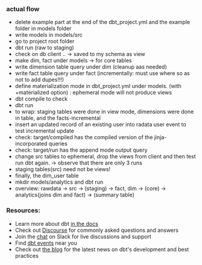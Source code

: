 ### actual flow
- delete example part at the end of the dbt_project.yml and the example folder in models folder
- write models in models/src
- go to project root folder
- dbt run (raw to staging)
- check on db client .. -> saved to my schema as view
- make dim, fact under models -> for core tables
- write dimension table query under dim (cleanup aas needed)
- write fact table query under fact (incrementally: must use where so as not to add dupes!!!)
- define materialization mode in dbt_project.yml under models. (with +materialized option) : ephemeral mode will not produce views
- dbt compile to check
- dbt run
- to wrap: staging tables were done in view mode, dimensions were done in table, and the facts-incremental
- insert an updated record of an existing user into radata user event to test incremental update
- check: target/compiled has the compiled version of the jinja-incorporated queries
- check: target/run has the append mode output query
- change src tables to ephemeral, drop the views from client and then test run dbt again. -> observe that there are only 3 runs
- staging tables(src) need not be views!
- finally, the dim_user table
- mkdir models/analytics and dbt run
- overview: rawdata -> src -> (staging) -> fact, dim -> (core) -> analytics(joins dim and fact) -> (summary table)

### Resources:
- Learn more about dbt [in the docs](https://docs.getdbt.com/docs/introduction)
- Check out [Discourse](https://discourse.getdbt.com/) for commonly asked questions and answers
- Join the [chat](https://community.getdbt.com/) on Slack for live discussions and support
- Find [dbt events](https://events.getdbt.com) near you
- Check out [the blog](https://blog.getdbt.com/) for the latest news on dbt's development and best practices